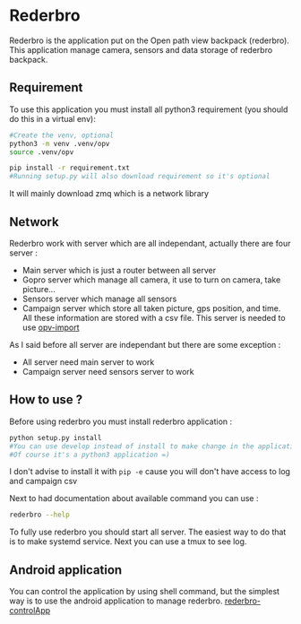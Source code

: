 # Rederbro
Rederbro is the application put on the Open path view backpack (rederbro).
This application manage camera, sensors and data storage of rederbro backpack.

## Requirement
To use this application you must install all python3 requirement (you should do this in a virtual env):
```bash
#Create the venv, optional
python3 -m venv .venv/opv
source .venv/opv

pip install -r requirement.txt
#Running setup.py will also download requirement so it's optional
```
It will mainly download zmq which is a network library

## Network
Rederbro work with server which are all independant, actually there are four server :

  * Main server which is just a router between all server
  * Gopro server which manage all camera, it use to turn on camera, take picture...
  * Sensors server which manage all sensors
  * Campaign server which store all taken picture, gps position, and time. All these information are stored with a csv file. This server is needed to use [opv-import](https://github.com/OpenPathView/OPV_importData)

As I said before all server are independant but there are some exception :

  * All server need main server to work
  * Campaign server need sensors server to work

## How to use ?
Before using rederbro you must install rederbro application :
```bash
python setup.py install
#You can use develop instead of install to make change in the application
#Of course it's a python3 application =)
```

I don't advise to install it with ```pip -e``` cause you will don't have access to log and campaign csv

Next to had documentation about available command you can use :
```bash
rederbro --help
```

To fully use rederbro you should start all server. The easiest way to do that is to make systemd service.
Next you can use a tmux to see log.

## Android application
You can control the application by using shell command, but the simplest way is to use the android application to manage rederbro.
[rederbro-controlApp](https://github.com/OpenPathView/rederbro-controlApp)
